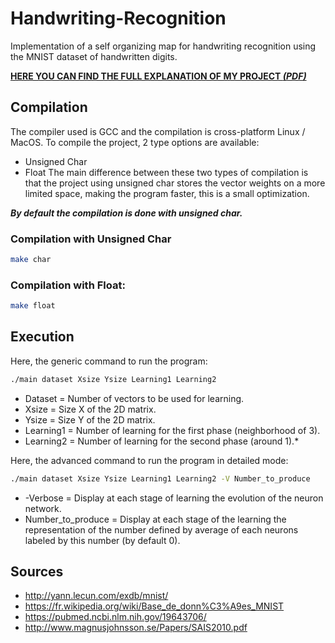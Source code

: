 # Handwriting-Recognition
Implementation of a self organizing map for handwriting recognition using the MNIST dataset of handwritten digits.

**[HERE YOU CAN FIND THE FULL EXPLANATION OF MY PROJECT _(PDF)_](docs/explanation-FR.pdf)** 
## Compilation
The compiler used is GCC and the compilation is cross-platform Linux / MacOS. To compile the project, 2 type options are available:
- Unsigned Char
- Float
The main difference between these two types of compilation is that the project using unsigned char stores the vector weights on a more limited space, making the program faster, this is a small optimization.

***By default the compilation is done with unsigned char.***

### Compilation with Unsigned Char
```bash
make char
```
### Compilation with Float:
```bash
make float
```
## Execution
Here, the generic command to run the program:
```bash
./main dataset Xsize Ysize Learning1 Learning2
```
- Dataset = Number of vectors to be used for learning.
- Xsize = Size X of the 2D matrix.
- Ysize = Size Y of the 2D matrix.
- Learning1 = Number of learning for the first phase (neighborhood of 3). 
- Learning2 = Number of learning for the second phase (around 1).*

Here, the advanced command to run the program in detailed mode:
```bash
./main dataset Xsize Ysize Learning1 Learning2 -V Number_to_produce
```
- -Verbose = Display at each stage of learning the evolution of the neuron network.
- Number_to_produce = Display at each stage of the learning the representation of the number defined by average of each neurons labeled by this number (by default 0).

## Sources
- http://yann.lecun.com/exdb/mnist/
- https://fr.wikipedia.org/wiki/Base_de_donn%C3%A9es_MNIST
- https://pubmed.ncbi.nlm.nih.gov/19643706/
- http://www.magnusjohnsson.se/Papers/SAIS2010.pdf
